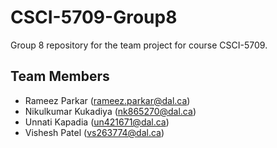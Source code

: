 # CSCI-5709-Group8
Group 8 repository for the team project for course CSCI-5709.

## Team Members

* Rameez Parkar (rameez.parkar@dal.ca)
* Nikulkumar Kukadiya (nk865270@dal.ca)
* Unnati Kapadia (un421671@dal.ca)
* Vishesh Patel (vs263774@dal.ca)
